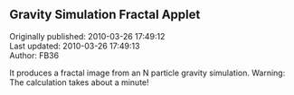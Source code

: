 ## Gravity Simulation Fractal Applet  
Originally published: 2010-03-26 17:49:12  
Last updated: 2010-03-26 17:49:13  
Author: FB36   
  
It produces a fractal image from an N particle gravity simulation.
Warning: The calculation takes about a minute!